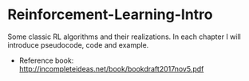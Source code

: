 # Reinforcement-Learning-Intro
Some classic RL algorithms and their realizations.
In each chapter I will introduce pseudocode, code and example.


* Reference book: http://incompleteideas.net/book/bookdraft2017nov5.pdf
